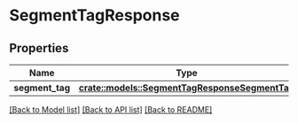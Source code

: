 # SegmentTagResponse

## Properties

Name | Type | Description | Notes
------------ | ------------- | ------------- | -------------
**segment_tag** | [**crate::models::SegmentTagResponseSegmentTag**](segmentTagResponse_segment_tag.md) |  | 

[[Back to Model list]](../README.md#documentation-for-models) [[Back to API list]](../README.md#documentation-for-api-endpoints) [[Back to README]](../README.md)


